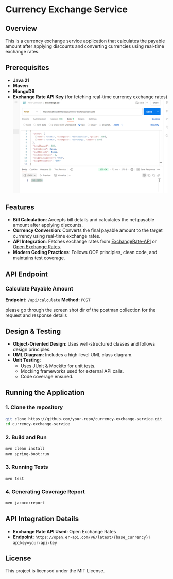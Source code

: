# Currency Exchange Service

## Overview
This is a currency exchange service application that calculates the payable amount after applying discounts and converting currencies using real-time exchange rates.

## Prerequisites
- **Java 21**
- **Maven**
- **MongoDB**
- **Exchange Rate API Key** (for fetching real-time currency exchange rates)
![$5 Discount for Every $100 on the Bill.png](screenshots%2F%245%20Discount%20for%20Every%20%24100%20on%20the%20Bill.png)
## Features
- **Bill Calculation**: Accepts bill details and calculates the net payable amount after applying discounts.
- **Currency Conversion**: Converts the final payable amount to the target currency using real-time exchange rates.
- **API Integration**: Fetches exchange rates from [ExchangeRate-API](https://www.exchangerate-api.com/) or [Open Exchange Rates](https://openexchangerates.org/).
- **Modern Coding Practices**: Follows OOP principles, clean code, and maintains test coverage.

## API Endpoint
### **Calculate Payable Amount**
**Endpoint:** `/api/calculate`
**Method:** `POST`

please go through the screen shot dir of the postman collection for the request and response details

## Design & Testing
- **Object-Oriented Design**: Uses well-structured classes and follows design principles.
- **UML Diagram**: Includes a high-level UML class diagram.
- **Unit Testing**:
    - Uses JUnit & Mockito for unit tests.
    - Mocking frameworks used for external API calls.
    - Code coverage ensured.

## Running the Application
### **1. Clone the repository**
```sh
git clone https://github.com/your-repo/currency-exchange-service.git
cd currency-exchange-service
```


### **2. Build and Run**
```sh
mvn clean install
mvn spring-boot:run
```

### **3. Running Tests**
```sh
mvn test
```

### **4. Generating Coverage Report**
```sh
mvn jacoco:report
```

## API Integration Details
- **Exchange Rate API Used**: Open Exchange Rates
- **Endpoint**: `https://open.er-api.com/v6/latest/{base_currency}?apikey=your-api-key`

## License
This project is licensed under the MIT License.

